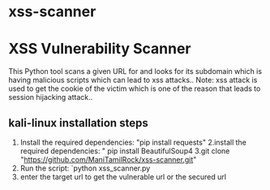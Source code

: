 # xss-scanner
# XSS Vulnerability Scanner
This Python tool scans a given URL for and looks for its subdomain which is having malicious scripts which can lead to xss attacks.. 
Note: xss attack is used to get the cookie of the victim which is one of the reason that leads to session hijacking attack..

## kali-linux installation steps

1. Install the required dependencies: "pip install requests"
2.install the required dependencies: " pip install BeautifulSoup4
3.git clone "https://github.com/ManiTamilRock/xss-scanner.git"
4. Run the script: `python xss_scanner.py
5. enter the target url to get the vulnerable url or the secured url 

